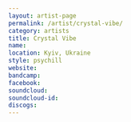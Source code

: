 ```yaml
---
layout: artist-page
permalink: /artist/crystal-vibe/
category: artists
title: Crystal Vibe
name: 
location: Kyiv, Ukraine
style: psychill
website: 
bandcamp: 
facebook: 
soundcloud: 
soundcloud-id: 
discogs: 
---
```


